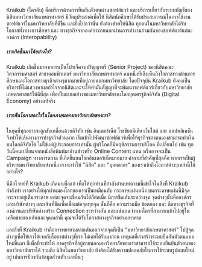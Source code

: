 Kraikub (ใครคับ) คือบริการด้านการยืนยันตัวตนผ่านซอฟต์แวร์ และบริการเกี่ยวกับระบบบัญชีของนิสิตมหาวิทยาลัยเกษตรศาสตร์
มีวัตถุประสงค์เพื่อให้ นิสิตนักศึกษาได้รับประสบการณ์ในการใช้งานซอฟต์แวร์ในมหาวิทยาลัยที่ดีขึ้น และยิ่งไปกว่านั้น ยังต้องช่วยให้นิสิต
ทุกคนในมหาวิทยาลัยได้รับโอกาสทั้งทางการศึกษา และ ทางธุรกิจจากองค์กรภายนอกผ่านการทำงานร่วมกันของซอฟต์แวร์แต่ละองค์กร
(Interopability)

##### เราเกิดขึ้นมาได้อย่างไร?
Kraikub เกิดขึ้นมาจากการเป็นโปรเจ็คจบปริญญาตรี (Senior Project) ของนิสิตคณะ วิศวกรรมศาสตร์ สาขาคอมพิวเตอร์ มหาวิทยาลัยเกษตรศาสตร์
คนหนึ่งที่เล็งเห็นถึงโอกาสทางด้านการศึกษาและโอกาสทางธุรกิจต่างๆมากมายที่อยู่ภายนอกมหาวิทยาลัย โดยปัจจุบัน Kraikub 
ยังคงเป็นบริการที่ไม่แสวงหาผลกำไรจากนิสิตและจะให้คำมั่นสัญญาที่จะพัฒนาซอฟต์แวร์เกี่ยวกับมหาวิทยาลัยเกษตรศาสตร์ให้ดีที่สุด 
เพื่อเป็นแบบอย่างของมหาวิทยาลัยของโลกยุคเศรฐกิจดิจิทัล (Digital Economy) อย่างแท้จริง


##### เราเห็นโอกาสอะไรในโลกภายนอกมหาวิทยาลัยของเรา?
ในยุคที่ทุกอย่างจะถูกขับเคลื่อนด้วยดิจิทัล เช่น อินเตอร์เน็ต โซเชียลมีเดีย เว็บไซต์ และ แอปพลิเคชัน จึงทำให้เส้นทางการทำธุรกิจส่วนมาก
เริ่มเข้าไปพัฒนาซอฟต์แวร์เพื่อให้ธุรกิจของตนเองสามารถทำเงินบนโลกดิจิทัลได้ ไม่ใช่แค่ผู้ประกอบการเท่านั้น ผู้บริโภคก็มีพฤติกรรมการบริโภค
ที่เปลี่ยนไป เช่น ทุกวันนี้คนเปลี่ยนจากหนังสือพิมพ์มาอ่านข่าวหรือ Online Content แทน หรืออาจจะเป็น Campaign ทางการตลาด
ที่เกิดขึ้นบนโลกอินเตอร์เน็ตมากมาย คำถามที่สำคัญที่สุดคือ หากเราเป็นผู้บริหารมหาวิทยาลัยแห่งหนึ่ง เราจะทำให้ "นิสิต" และ 
"บุคคลากร" ของเราเข้าถึงโอกาสต่างๆเหล่านี้ได้อย่างไร?

นี่คือโจทย์ที่ Kraikub เกิดมาเพื่อแก้ เพื่อให้ทุกท่านที่กำลังอ่านบทความนี้เข้าใจในสิ่งที่ Kraikub กำลังทำ 
เราอย่างให้ทุกท่านมองโลกของเราเป็นเหมือนกับ กระดาษแผ่นหนึ่ง บนกระดาษแผ่นนี้มีจุดกระจายอยู่เต็มกระดาษ แต่ละจุดจะเชื่อมกันได้ก็ต่อเมื่อ
มีการขีดเส้นระหว่างจุด จุดต่างๆนั้นคือองค์กรและบริษัทต่างๆ และเส้นที่ขีดเพื่อเชื่อมต่อจุดทุกจุด นั้นก็คือ ความร่วมมือ ข้อตกลง และ 
ดีลทางธุรกิจที่องค์กรและบริษัทต่างสร้าง Connection ระหว่างกัน และแน่นอนว่าหากใครที่สามารถเข้าไปอยู่ใน เครือข่ายของเส้นและจุดเหล่านี้
คุณจะได้รับโอกาสทางธุรกิจอย่างมหาศาล

และสิ่งที่ Kraikub ทำคือการพยายามลากเส้นออกจากจุดที่เป็น "มหาวิทยาลัยเกษตรศาสตร์" ไปสู่จุดต่างๆเพื่อให้เราได้เจอกับโอกาสต่างๆที่เรา
ไม่เคยได้รับมาก่อน เหตุผลที่เราสร้างระบบยืนยันตัวตนแบบใหม่ขึ้นมา ก็เพื่อที่จะทำให้ 
ภาคธุรกิจที่อยู่ภายนอกมหาวิทยาลัยของเราสามารถใช้ระบบยืนยันตัวตนของมหาวิทยาลัยเราได้ รวมถึง นิสิตในมหาวิทยาลัย 
ยังต้องได้รับความปลอดภัยในการใช้ระบบรูปแบบใหม่อยู่ เช่นการป้องกันข้อมูลส่วนตัว และอื่นๆ